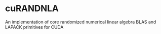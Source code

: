 # cuRANDNLA
An implementation of core randomized numerical linear algebra BLAS and LAPACK primitives for CUDA
